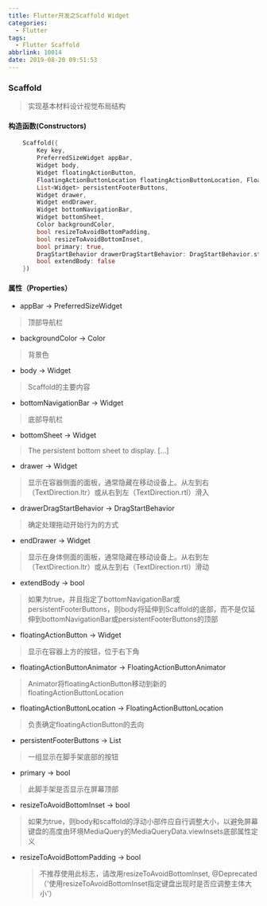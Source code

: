 ```yaml
---
title: Flutter开发之Scaffold Widget
categories:
  - Flutter
tags:
  - Flutter Scaffold
abbrlink: 10014
date: 2019-08-20 09:51:53
---
```





### Scaffold 

> 实现基本材料设计视觉布局结构


#### 构造函数(Constructors)


```dart
    Scaffold({
        Key key, 
        PreferredSizeWidget appBar, 
        Widget body,
        Widget floatingActionButton, 
        FloatingActionButtonLocation floatingActionButtonLocation, FloatingActionButtonAnimator floatingActionButtonAnimator, 
        List<Widget> persistentFooterButtons, 
        Widget drawer, 
        Widget endDrawer, 
        Widget bottomNavigationBar, 
        Widget bottomSheet, 
        Color backgroundColor, 
        bool resizeToAvoidBottomPadding, 
        bool resizeToAvoidBottomInset, 
        bool primary: true, 
        DragStartBehavior drawerDragStartBehavior: DragStartBehavior.start,
        bool extendBody: false 
    })
```



#### 属性（Properties）

- appBar → PreferredSizeWidget
  
> 顶部导航栏
  
- backgroundColor → Color
  
> 背景色
  
- body → Widget
  
> Scaffold的主要内容
  
- bottomNavigationBar → Widget
  
> 底部导航栏
  
- bottomSheet → Widget
  
>The persistent bottom sheet to display. [...]
  
- drawer → Widget
  
>显示在容器侧面的面板，通常隐藏在移动设备上。从左到右（TextDirection.ltr）或从右到左（TextDirection.rtl）滑入
  
- drawerDragStartBehavior → DragStartBehavior
  
>确定处理拖动开始行为的方式
  
- endDrawer → Widget
  
>显示在身体侧面的面板，通常隐藏在移动设备上。从右到左（TextDirection.ltr）或从左到右（TextDirection.rtl）滑动
  
- extendBody → bool
  
>如果为true，并且指定了bottomNavigationBar或persistentFooterButtons，则body将延伸到Scaffold的底部，而不是仅延伸到bottomNavigationBar或persistentFooterButtons的顶部
  
- floatingActionButton → Widget
  
>显示在容器上方的按钮，位于右下角
  
- floatingActionButtonAnimator → FloatingActionButtonAnimator
  
>Animator将floatingActionButton移动到新的floatingActionButtonLocation
  
- floatingActionButtonLocation → FloatingActionButtonLocation
  
>负责确定floatingActionButton的去向
  
- persistentFooterButtons → List<Widget>
  
> 一组显示在脚手架底部的按钮
  
- primary → bool
  
>此脚手架是否显示在屏幕顶部
  
- resizeToAvoidBottomInset → bool
  
>如果为true，则body和scaffold的浮动小部件应自行调整大小，以避免屏幕键盘的高度由环境MediaQuery的MediaQueryData.viewInsets底部属性定义
  
- resizeToAvoidBottomPadding → bool
  >不推荐使用此标志，请改用resizeToAvoidBottomInset,
@Deprecated（'使用resizeToAvoidBottomInset指定键盘出现时是否应调整主体大小'）

